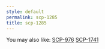 ```yaml
---
style: default
permalink: scp-1285
title: scp-1285
---
```

You may also like:
[SCP-976](http://scp-wiki.net/scp-976)
[SCP-1741](http://scp-wiki.net/scp-1741)